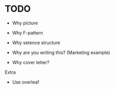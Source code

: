 
# TODO

 - Why picture
 - Why F-pattern
 - Why setence structure
 - Why are you writing this? (Marketing example)

 - Why cover letter?

Extra

 - Use overleaf


